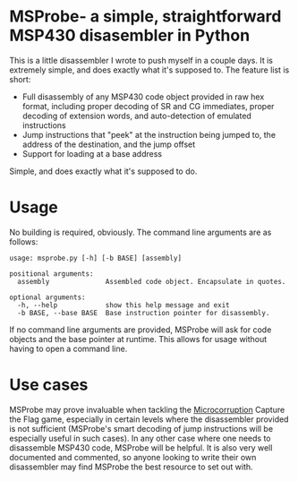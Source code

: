 # MSProbe- a simple, straightforward MSP430 disasembler in Python
This is a little disassembler I wrote to push myself in a couple days. It is extremely simple, and does exactly what it's supposed to. The feature list is short:

* Full disassembly of any MSP430 code object provided in raw hex format, including proper decoding of SR and CG immediates, proper decoding of extension words, and auto-detection of emulated instructions
* Jump instructions that "peek" at the instruction being jumped to, the address of the destination, and the jump offset
* Support for loading at a base address

Simple, and does exactly what it's supposed to do.

# Usage
No building is required, obviously. The command line arguments are as follows:

```
usage: msprobe.py [-h] [-b BASE] [assembly]

positional arguments:
  assembly              Assembled code object. Encapsulate in quotes.

optional arguments:
  -h, --help            show this help message and exit
  -b BASE, --base BASE  Base instruction pointer for disassembly.
```

If no command line arguments are provided, MSProbe will ask for code objects and the base pointer at runtime. This allows for usage without having to open a command line.

# Use cases
MSProbe may prove invaluable when tackling the [Microcorruption](https://microcorruption.com/login) Capture the Flag game, especially in certain levels where the disassembler provided is not sufficient (MSProbe's smart decoding of jump instructions will be especially useful in such cases).
In any other case where one needs to disassemble MSP430 code, MSProbe will be helpful.
It is also very well documented and commented, so anyone looking to write their own disassembler may find MSProbe the best resource to set out with.
